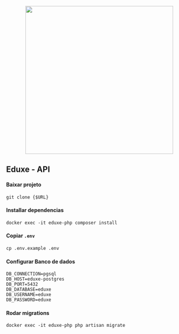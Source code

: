 <p align="center"><a href="https://laravel.com" target="_blank"><img src="https://raw.githubusercontent.com/laravel/art/master/logo-lockup/5%20SVG/2%20CMYK/1%20Full%20Color/laravel-logolockup-cmyk-red.svg" width="400"></a></p>

## Eduxe - API



#### Baixar projeto

```
git clone {$URL}
```


#### Installar dependencias

```
docker exec -it eduxe-php composer install
```

#### Copiar `.env`

```
cp .env.example .env
```


#### Configurar Banco de dados
```
DB_CONNECTION=pgsql
DB_HOST=eduxe-postgres
DB_PORT=5432
DB_DATABASE=eduxe
DB_USERNAME=eduxe
DB_PASSWORD=eduxe
```

#### Rodar migrations
```
docker exec -it eduxe-php php artisan migrate
```
